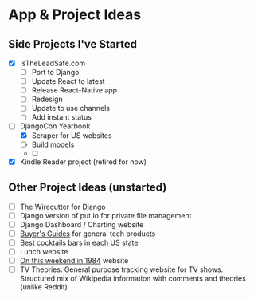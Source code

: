 # App & Project Ideas

## Side Projects I've Started

- [x] IsTheLeadSafe.com 
    + [ ] Port to Django
    + [ ] Update React to latest
    + [ ] Release React-Native app
    + [ ] Redesign
    + [ ] Update to use channels
    + [ ] Add instant status
- [ ] DjangoCon Yearbook
    + [x] Scraper for US websites
    + [ ] Build models
    + [ ] 
- [x] Kindle Reader project (retired for now)

## Other Project Ideas (unstarted)

- [ ] [The Wirecutter](http://thewirecutter.com/) for Django
- [ ] Django version of put.io for private file management
- [ ] Django Dashboard / Charting website
- [ ] [Buyer's Guides](http://buyersguide.macrumors.com/) for general tech products
- [ ] [Best cocktails bars in each US
    state](http://ask.metafilter.com/263457/Best-cocktails-bars-in-each-US-state)
- [ ] Lunch website
- [ ] [On this weekend in 1984](http://kottke.org/14/06/on-this-weekend-in-1984) website
- [ ] TV Theories: General purpose tracking website for TV shows. Structured mix of Wikipedia information with comments and theories (unlike Reddit)

